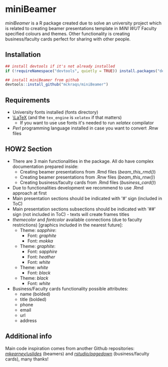 # miniBeamer
*miniBeamer* is a R package created due to solve an university project which is related to creating beamer presentations template in *MiNI WUT* Faculty specified colours and themes. Other functionality is creating business/faculty cards perfect for sharing with other people.

## Installation

``` r
## install devtools if it's not already installed
if (!requireNamespace("devtools", quietly = TRUE)) install.packages("devtools")

## install miniBeamer from github
devtools::install_github("mckraqs/miniBeamer")
```

## Requirements
* University fonts installed (fonts directory)
* [\\LaTeX](https://www.latex-project.org/get/) (and the `tex_engine` is `xelatex` if that matters)
   * If you want to use use fonts it's needed to run *xelatex* compilator
* *Perl* programming language installed in case you want to convert .Rnw files

## HOW2 Section

* There are 3 main functionalities in the package. All do have complex documentation prepared inside:
    * Creating beamer presentations from .Rmd files (*beam_this_rmd()*)
    * Creating beamer presentations from .Rnw files (*beam_this_rnw()*)
    * Creating business/faculty cards from .Rmd files (*business_card()*)
* Due to functionalities development we recommend to use .Rmd approach at first
* Main presentation sections should be indicated with '#' sign (included in ToC)
* Main presentation sections subsections should be indicated with '##' sign (not included in ToC) - texts will create frames titles
* *themecolor* and *fontcolor* available connections (due to faculty restrictions) [graphics included in the nearest future]:
    * Theme: *sapphire*:
        * Font: *graphite*
        * Font: *mokka*
    * Theme: *graphite*:
        * Font: *sapphire*
        * Font: *heather*
        * Font: *white*
    * Theme: *white*
        * Font: *black*
    * Theme: *black*
        * Font: *white*
* Business/Faculty cards functionality possible attributes:
    * name (bolded)
    * title (bolded)
    * phone
    * email
    * url
    * address

## Additional info
Main code inspiration comes from another Github repositories: [*mkearney/uslides*](https://github.com/mkearney/uslides) (beamers) and [*rstudio/pagedown*](https://github.com/rstudio/pagedown) (business/faculty cards), many thanks!
